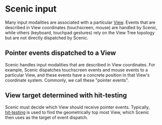# Scenic input

Many input modalities are associated with a particular [View][view-glossary].
Events that are described in View coordinates (touchscreen, mouse) are handled
by Scenic, while others (keyboard, touchpad gestures) rely on the View Tree
topology but are not directly dispatched by Scenic.

## Pointer events dispatched to a View

Scenic handles input modalities that are described in View coordinates. For
example, Scenic dispatches touchscreen events and mouse events to a particular
View, and these events have a concrete position in that View's coordinate
system. Commonly, we call these "pointer events".

## View target determined with hit-testing

Scenic must decide which View should receive pointer events. Typically,
[hit-testing][hit-testing] is used to find the geometrically top most View,
which Scenic then uses as the target of event dispatch.

[view-glossary]: /glossary#view
[hit-testing]: /concepts/ui/scenic/hit_testing.md
